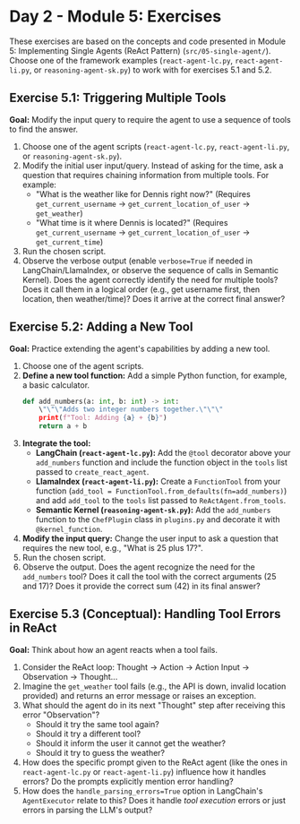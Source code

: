 # Day 2 - Module 5: Exercises

These exercises are based on the concepts and code presented in Module 5: Implementing Single Agents (ReAct Pattern) (`src/05-single-agent/`). Choose one of the framework examples (`react-agent-lc.py`, `react-agent-li.py`, or `reasoning-agent-sk.py`) to work with for exercises 5.1 and 5.2.

## Exercise 5.1: Triggering Multiple Tools

**Goal:** Modify the input query to require the agent to use a sequence of tools to find the answer.

1.  Choose one of the agent scripts (`react-agent-lc.py`, `react-agent-li.py`, or `reasoning-agent-sk.py`).
2.  Modify the initial user input/query. Instead of asking for the time, ask a question that requires chaining information from multiple tools. For example:
    *   "What is the weather like for Dennis right now?" (Requires `get_current_username` -> `get_current_location_of_user` -> `get_weather`)
    *   "What time is it where Dennis is located?" (Requires `get_current_username` -> `get_current_location_of_user` -> `get_current_time`)
3.  Run the chosen script.
4.  Observe the verbose output (enable `verbose=True` if needed in LangChain/LlamaIndex, or observe the sequence of calls in Semantic Kernel). Does the agent correctly identify the need for multiple tools? Does it call them in a logical order (e.g., get username first, then location, then weather/time)? Does it arrive at the correct final answer?

## Exercise 5.2: Adding a New Tool

**Goal:** Practice extending the agent's capabilities by adding a new tool.

1.  Choose one of the agent scripts.
2.  **Define a new tool function:** Add a simple Python function, for example, a basic calculator.
    ```python
    def add_numbers(a: int, b: int) -> int:
        \"\"\"Adds two integer numbers together.\"\"\"
        print(f"Tool: Adding {a} + {b}")
        return a + b
    ```
3.  **Integrate the tool:**
    *   **LangChain (`react-agent-lc.py`):** Add the `@tool` decorator above your `add_numbers` function and include the function object in the `tools` list passed to `create_react_agent`.
    *   **LlamaIndex (`react-agent-li.py`):** Create a `FunctionTool` from your function (`add_tool = FunctionTool.from_defaults(fn=add_numbers)`) and add `add_tool` to the `tools` list passed to `ReActAgent.from_tools`.
    *   **Semantic Kernel (`reasoning-agent-sk.py`):** Add the `add_numbers` function to the `ChefPlugin` class in `plugins.py` and decorate it with `@kernel_function`.
4.  **Modify the input query:** Change the user input to ask a question that requires the new tool, e.g., "What is 25 plus 17?".
5.  Run the chosen script.
6.  Observe the output. Does the agent recognize the need for the `add_numbers` tool? Does it call the tool with the correct arguments (25 and 17)? Does it provide the correct sum (42) in its final answer?

## Exercise 5.3 (Conceptual): Handling Tool Errors in ReAct

**Goal:** Think about how an agent reacts when a tool fails.

1.  Consider the ReAct loop: Thought -> Action -> Action Input -> Observation -> Thought...
2.  Imagine the `get_weather` tool fails (e.g., the API is down, invalid location provided) and returns an error message or raises an exception.
3.  What should the agent do in its next "Thought" step after receiving this error "Observation"?
    *   Should it try the same tool again?
    *   Should it try a different tool?
    *   Should it inform the user it cannot get the weather?
    *   Should it try to guess the weather?
4.  How does the specific prompt given to the ReAct agent (like the ones in `react-agent-lc.py` or `react-agent-li.py`) influence how it handles errors? Do the prompts explicitly mention error handling?
5.  How does the `handle_parsing_errors=True` option in LangChain's `AgentExecutor` relate to this? Does it handle *tool execution* errors or just errors in parsing the LLM's output?
